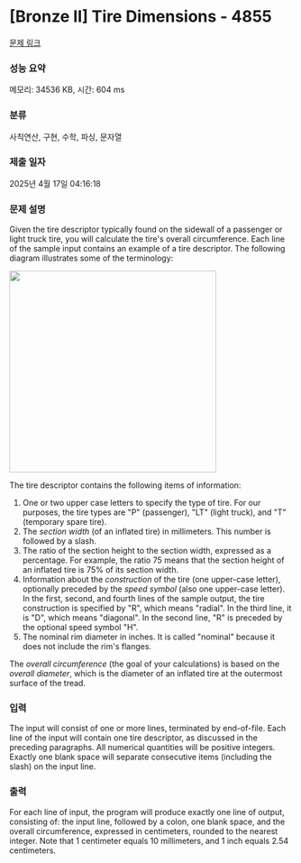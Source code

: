 # [Bronze II] Tire Dimensions - 4855 

[문제 링크](https://www.acmicpc.net/problem/4855) 

### 성능 요약

메모리: 34536 KB, 시간: 604 ms

### 분류

사칙연산, 구현, 수학, 파싱, 문자열

### 제출 일자

2025년 4월 17일 04:16:18

### 문제 설명

<p>Given the tire descriptor typically found on the sidewall of a passenger or light truck tire, you will calculate the tire's overall circumference. Each line of the sample input contains an example of a tire descriptor. The following diagram illustrates some of the terminology:</p>

<p><img alt="" src="https://onlinejudgeimages.s3-ap-northeast-1.amazonaws.com/problem/4855/definitions.gif" style="height:358px; width:367px"></p>

<p>The tire descriptor contains the following items of information:</p>

<ol>
	<li>One or two upper case letters to specify the type of tire. For our purposes, the tire types are "P" (passenger), "LT" (light truck), and "T" (temporary spare tire).</li>
	<li>The <em>section width</em> (of an inflated tire) in millimeters. This number is followed by a slash.</li>
	<li>The ratio of the section height to the section width, expressed as a percentage. For example, the ratio 75 means that the section height of an inflated tire is 75% of its section width.</li>
	<li>Information about the <em>construction</em> of the tire (one upper-case letter), optionally preceded by the <em>speed symbol</em> (also one upper-case letter). In the first, second, and fourth lines of the sample output, the tire construction is specified by "R", which means "radial". In the third line, it is "D", which means "diagonal". In the second line, "R" is preceded by the optional speed symbol "H".</li>
	<li>The nominal rim diameter in inches. It is called "nominal" because it does not include the rim's flanges.</li>
</ol>

<p>The <em>overall circumference</em> (the goal of your calculations) is based on the <em>overall diameter</em>, which is the diameter of an inflated tire at the outermost surface of the tread.</p>

### 입력 

 <p>The input will consist of one or more lines, terminated by end-of-file. Each line of the input will contain one tire descriptor, as discussed in the preceding paragraphs. All numerical quantities will be positive integers. Exactly one blank space will separate consecutive items (including the slash) on the input line.</p>

### 출력 

 <p>For each line of input, the program will produce exactly one line of output, consisting of: the input line, followed by a colon, one blank space, and the overall circumference, expressed in centimeters, rounded to the nearest integer. Note that 1 centimeter equals 10 millimeters, and 1 inch equals 2.54 centimeters.</p>

